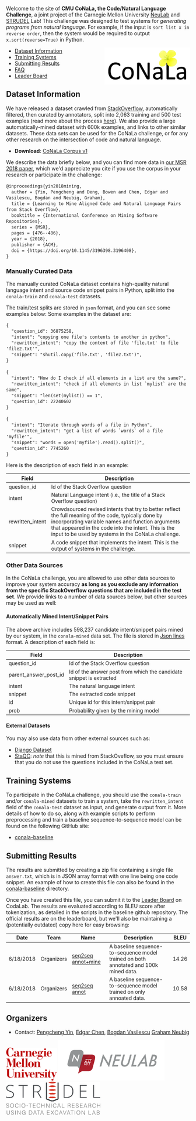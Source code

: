 Welcome to the site of **CMU CoNaLa, the Code/Natural Language Challenge**, a joint
project of the Carnegie Mellon University [NeuLab](http://www.cs.cmu.edu/~neulab/) and [STRUDEL](https://cmustrudel.github.io/) Lab! This
challenge was designed to test systems for *generating programs from natural
language*. For example, if the input is `sort list x in reverse order`, then
the system would be required to output `x.sort(reverse=True)` in Python.

<img style="float:right;" src="conala-logo.png" height="100"/>

* [Dataset Information](#dataset-information)
* [Training Systems](#training-systems)
* [Submitting Results](#submitting-results)
* [FAQ](faq.md)
* [Leader Board](https://competitions.codalab.org/competitions/19175)

## Dataset Information

We have released a dataset crawled from [StackOverflow](http://stackoverflow.com),
automatically filtered, then curated by annotators, split into 2,063 training and
500 test examples (read more about the process [here](mining.md)).
We also provide a large automatically-mined dataset with 600k
examples, and links to other similar datasets. These data sets can be used for
the CoNaLa challenge, or for any other research on the intersection of code and natural
language.

* **Download**: [CoNaLa Corpus v1](http://www.phontron.com/download/conala-corpus-v1.1.zip)

We describe the data briefly below, and you can find more data in
[our MSR 2018 paper](https://arxiv.org/pdf/1805.08949.pdf), which we'd appreciate
you cite if you use the corpus in your research or participate in the challenge:

```
@inproceedings{yin2018mining,
  author = {Yin, Pengcheng and Deng, Bowen and Chen, Edgar and Vasilescu, Bogdan and Neubig, Graham},
  title = {Learning to Mine Aligned Code and Natural Language Pairs from Stack Overflow},
  booktitle = {International Conference on Mining Software Repositories},
  series = {MSR},
  pages = {476--486},
  year = {2018},
  publisher = {ACM},
  doi = {https://doi.org/10.1145/3196398.3196408},
}
```

### Manually Curated Data

The manually curated CoNaLa dataset contains high-quality natural language
intent and source code snippet pairs in Python, split into the `conala-train`
and `conala-test` datasets. 

The train/test splits are stored in `json` format, and you can see some
examples below:
Some examples in the dataset are:

```
{
  "question_id": 36875258,
  "intent": "copying one file's contents to another in python", 
  "rewritten_intent": "copy the content of file 'file.txt' to file 'file2.txt'", 
  "snippet": "shutil.copy('file.txt', 'file2.txt')", 
}

{
  "intent": "How do I check if all elements in a list are the same?", 
  "rewritten_intent": "check if all elements in list `mylist` are the same", 
  "snippet": "len(set(mylist)) == 1", 
  "question_id": 22240602
}

{
  "intent": "Iterate through words of a file in Python", 
  "rewritten_intent": "get a list of words `words` of a file 'myfile'", 
  "snippet": "words = open('myfile').read().split()", 
  "question_id": 7745260
}
```

Here is the description of each field in an example:

Field | Description
------------ | -------------
question_id | Id of the Stack Overflow question
intent | Natural Language intent (i.e., the title of a Stack Overflow question)
rewritten_intent | Crowdsourced revised intents that try to better reflect the full meaning of the code, typically done by incorporating variable names and function arguments that appeared in the code into the intent. This is the input to be used by systems in the CoNaLa challenge.
snippet | A code snippet that implements the intent. This is the output of systems in the challenge.

### Other Data Sources

In the CoNaLa challenge, you are allowed to use other data sources to improve
your system accuracy **as long as you exclude any information from the specific
StackOverflow questions that are included in the test set**. We provide links
to a number of data sources below, but other sources may be used as well:

#### Automatically Mined Intent/Snippet Pairs
The above archive includes 598,237 candidate intent/snippet pairs mined by our 
system, in the `conala-mined` data set.
The file is stored in [Json lines](http://jsonlines.org/) format. 
A description of each field is:

Field | Description
------------ | -------------
question_id | Id of the Stack Overflow question
parent_answer_post_id | Id of the answer post from which the candidate snippet is extracted
intent | The natural language intent
snippet | The extracted code snippet
id | Unique id for this intent/snippet pair
prob | Probability given by the mining model

#### External Datasets

You may also use data from other external sources such as:
* [Django Dataset](https://ahcweb01.naist.jp/pseudogen/)
* [StaQC](https://github.com/LittleYUYU/StackOverflow-Question-Code-Dataset): *note* that this is mined from StackOveflow, so you must ensure that you do not use the questions included in the CoNaLa test set.

## Training Systems

To participate in the CoNaLa challenge, you should use the `conala-train`
and/or `conala-mined` datasets to train a system, take the `rewritten_intent`
field of the `conala-test` dataset as input, and generate output from it.
More details of how to do so, along with example scripts to perform preprocessing
and train a baseline sequence-to-sequence model can be found on the following GitHub site:

* [conala-baseline](https://github.com/conala-corpus/conala-baseline/)

## Submitting Results

The results are submitted by creating a zip file containing a single file `answer.txt`,
which is in JSON array format with one line being one code snippet. An example of how
to create this file can also be found in the [conala-baseline](https://github.com/conala-corpus/conala-baseline/)
directory.

Once you have created this file, you can submit it to the [Leader Board](https://competitions.codalab.org/competitions/19175) on CodaLab. The results are evaluated according to BLEU score after tokenization, as detailed in the scripts in the baseline github repository. The official results are on the leaderboard, but we'll also be maintaining a (potentially outdated) copy here for easy browsing:

Date      | Team        | Name | Description   | BLEU
--------- | ----------- | ---- | ------------- | ----
6/18/2018 | Organizers  | [seq2seq annot+mine](https://github.com/conala-corpus/conala-baseline/) | A baseline sequence-to-sequence model trained on both annotated and 100k mined data. | 14.26
6/18/2018 | Organizers  | [seq2seq annot](https://github.com/conala-corpus/conala-baseline/)      | A baseline sequence-to-sequence model trained on only annoated data. | 10.58

## Organizers

* Contact: [Pengcheng Yin](http://pcyin.me), [Edgar Chen](https://www.linkedin.com/in/edgar-chen-a4267bb8), [Bogdan Vasilescu](http://bvasiles.github.io) [Graham Neubig](http://phontron.com)

<a href="http://cmu.edu"><img alt="Carnegie Mellon University" src="cmu-logo.png" height="90"></a>
<a href="http://www.cs.cmu.edu/~neulab/"><img alt="NeuLab" src="neulab-logo.png" height="110"></a>
<a href="https://cmustrudel.github.io/"><img alt="Strudel" src="strudel-logo.png" height="90"></a>
